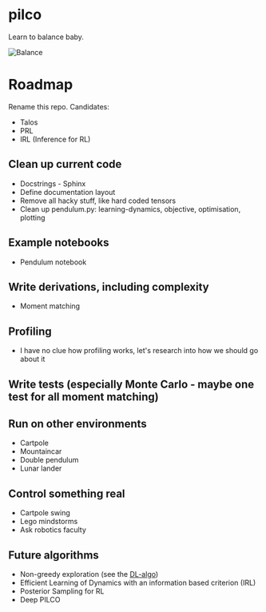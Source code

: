 # pilco

Learn to balance baby.

![Balance](good_gifs/pendulum-test-20200422-081051.gif)

# Roadmap

Rename this repo. Candidates:
- Talos
- PRL
- IRL (Inference for RL)

## Clean up current code
- Docstrings - Sphinx
- Define documentation layout
- Remove all hacky stuff, like hard coded tensors
- Clean up pendulum.py: learning-dynamics, objective, optimisation, plotting

## Example notebooks
- Pendulum notebook

## Write derivations, including complexity
- Moment matching

## Profiling
- I have no clue how profiling works, let's research into how we should go about it

## Write tests (especially Monte Carlo - maybe one test for all moment matching)

## Run on other environments
- Cartpole
- Mountaincar
- Double pendulum
- Lunar lander

## Control something real
- Cartpole swing
- Lego mindstorms
- Ask robotics faculty

## Future algorithms
- Non-greedy exploration (see the [DL-algo](https://www.mlmi.eng.cam.ac.uk/files/disentangling_sources_of_uncertainty_for_active_exploration_reduced.pdf))
- Efficient Learning of Dynamics with an information based criterion (IRL)
- Posterior Sampling for RL
- Deep PILCO
